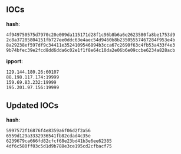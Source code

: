 
## IOCs

__hash__:

```text
4f949750575d7970c20e009da115171d28f1c96b8b6a6e2623580fa8be1753d9
2c8a37285804151fb727ee0ddc63e4aec54d9460b8b23505557467284f953e4b
8a29238ef597df9c34411e3524109546894b3cca67c2690f63c4fb53a433f4e3
9b74bfec39e2fcd8dd6dda6c02e1f1f8e64c10da2e06b6e09ccbe6234a828acb
```
__ipport__:

```text
129.144.180.26:60107
88.198.117.174:19999
159.69.83.232:19999
195.201.97.156:19999
```

## Updated IOCs

__hash__:

```text
5997572f16876f4e8359a6f06d2f2a56
6559d129a3332936541fb82cdad4c35e
6239679ca666fd82cfcf68e23bd41b3e6ee62385
4df6c580ff03c5d1d9b788e3ce195cd2cfbacf75
```
